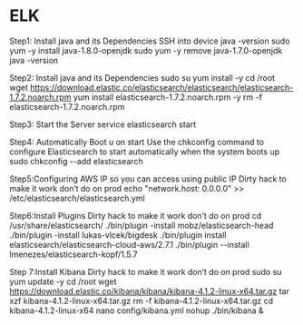 # ELK

Step1: Install java and its Dependencies
SSH into device
java -version
sudo yum -y install java-1.8.0-openjdk
sudo yum -y remove java-1.7.0-openjdk
java -version


Step2: Install java and its Dependencies
sudo su
yum install -y
cd /root
wget  https://download.elastic.co/elasticsearch/elasticsearch/elasticsearch-1.7.2.noarch.rpm
yum install elasticsearch-1.7.2.noarch.rpm -y
rm -f elasticsearch-1.7.2.noarch.rpm


Step3: Start the Server
service elasticsearch start


Step4: Automatically Boot u on start
Use the chkconfig command to configure Elasticsearch to start automatically when the system boots up
sudo chkconfig --add elasticsearch


Step5:Configuring AWS IP so you can access using public IP
Dirty hack to make it work don’t do on prod
echo "network.host: 0.0.0.0" >> /etc/elasticsearch/elasticsearch.yml


Step6:Install Plugins
Dirty hack to make it work don’t do on prod
cd /usr/share/elasticsearch/
./bin/plugin -install mobz/elasticsearch-head
./bin/plugin -install lukas-vlcek/bigdesk
./bin/plugin install elasticsearch/elasticsearch-cloud-aws/2.7.1
./bin/plugin --install lmenezes/elasticsearch-kopf/1.5.7


Step 7:Install Kibana
Dirty hack to make it work don’t do on prod
sudo su
yum update -y
cd /root
wget https://download.elastic.co/kibana/kibana/kibana-4.1.2-linux-x64.tar.gz
tar xzf kibana-4.1.2-linux-x64.tar.gz
rm -f kibana-4.1.2-linux-x64.tar.gz
cd kibana-4.1.2-linux-x64
nano config/kibana.yml
nohup ./bin/kibana &

